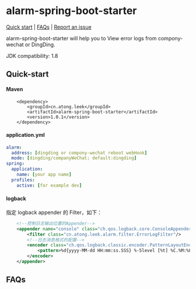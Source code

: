 # alarm-spring-boot-starter

[Quick start](https://gitcode.net/u011552171/alarm-spring-boot-starter#quick-start) | [FAQs](https://gitcode.net/u011552171/alarm-spring-boot-starter#faqs) | [Report an issue](https://gitcode.net/u011552171/alarm-spring-boot-starter/-/issues/new)

alarm-spring-boot-starter will help you to View error logs from compony-wechat or DingDing.  

JDK compatibility:  1.8  

## Quick-start
#### Maven
        <dependency>
            <groupId>cn.atong.leek</groupId>
            <artifactId>alarm-spring-boot-starter</artifactId>
            <version>1.0.1</version>
        </dependency>
#### application.yml
```yaml
alarm:
  address: [dingding or compony-wechat reboot webHook]
  mode: [dingding/companyWeChat; default:dingding]
spring:
  application:
    name: [your app name]
  profiles:
    active: [for example dev]
```
#### logback
指定 logback appender 的 Filter，如下：
```xml
    <!--控制日志输出位置的Appender-->
    <appender name="console" class="ch.qos.logback.core.ConsoleAppender">
        <filter class="cn.atong.leek.alarm.filter.ErrorLogFilter"/>
        <!--日志消息格式的配置-->
        <encoder class="ch.qos.logback.classic.encoder.PatternLayoutEncoder">
            <pattern>%d{yyyy-MM-dd HH:mm:ss.SSS} %-5level [%t] %C.%M:%L - [traceId:%X{traceId}] [businessId:%X{businessId}] %m%n </pattern>
        </encoder>
    </appender>
```

## FAQs